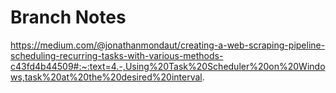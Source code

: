 # Branch Notes

https://medium.com/@jonathanmondaut/creating-a-web-scraping-pipeline-scheduling-recurring-tasks-with-various-methods-c43fd4b44509#:~:text=4.-,Using%20Task%20Scheduler%20on%20Windows,task%20at%20the%20desired%20interval.
